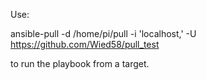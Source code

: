Use: 

ansible-pull -d /home/pi/pull -i 'localhost,' -U https://github.com/Wied58/pull_test

to run the playbook from a target.
